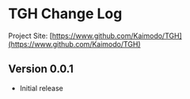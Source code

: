 # TGH Change Log

Project Site: [https://www.github.com/Kaimodo/TGH](https://www.github.com/Kaimodo/TGH)

## Version 0.0.1
- Initial release

